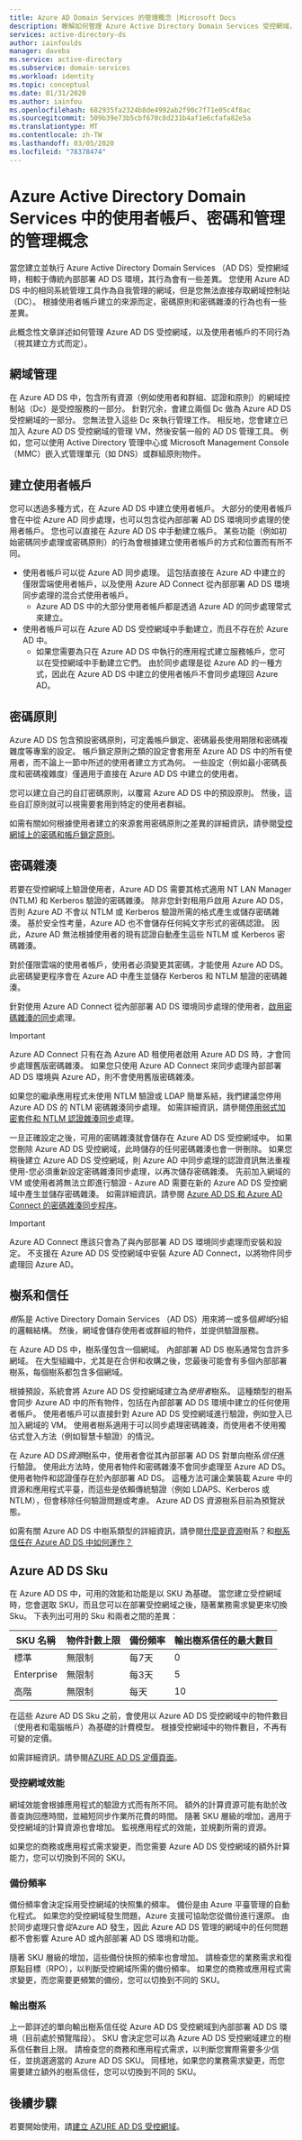 ```yaml
---
title: Azure AD Domain Services 的管理概念 |Microsoft Docs
description: 瞭解如何管理 Azure Active Directory Domain Services 受控網域，以及使用者帳戶和密碼的行為
services: active-directory-ds
author: iainfoulds
manager: daveba
ms.service: active-directory
ms.subservice: domain-services
ms.workload: identity
ms.topic: conceptual
ms.date: 01/31/2020
ms.author: iainfou
ms.openlocfilehash: 682935fa2324b8de4992ab2f90c7f71e05c4f8ac
ms.sourcegitcommit: 509b39e73b5cbf670c8d231b4af1e6cfafa82e5a
ms.translationtype: MT
ms.contentlocale: zh-TW
ms.lasthandoff: 03/05/2020
ms.locfileid: "78378474"
---
```

# <a name="management-concepts-for-user-accounts-passwords-and-administration-in-azure-active-directory-domain-services"></a>Azure Active Directory Domain Services 中的使用者帳戶、密碼和管理的管理概念

當您建立並執行 Azure Active Directory Domain Services （AD DS）受控網域時，相較于傳統內部部署 AD DS 環境，其行為會有一些差異。 您使用 Azure AD DS 中的相同系統管理工具作為自我管理的網域，但是您無法直接存取網域控制站（DC）。 根據使用者帳戶建立的來源而定，密碼原則和密碼雜湊的行為也有一些差異。

此概念性文章詳述如何管理 Azure AD DS 受控網域，以及使用者帳戶的不同行為（視其建立方式而定）。

## <a name="domain-management"></a>網域管理

在 Azure AD DS 中，包含所有資源（例如使用者和群組、認證和原則）的網域控制站（Dc）是受控服務的一部分。 針對冗余，會建立兩個 Dc 做為 Azure AD DS 受控網域的一部分。 您無法登入這些 Dc 來執行管理工作。 相反地，您會建立已加入 Azure AD DS 受控網域的管理 VM，然後安裝一般的 AD DS 管理工具。 例如，您可以使用 Active Directory 管理中心或 Microsoft Management Console （MMC）嵌入式管理單元（如 DNS）或群組原則物件。

## <a name="user-account-creation"></a>建立使用者帳戶

您可以透過多種方式，在 Azure AD DS 中建立使用者帳戶。 大部分的使用者帳戶會在中從 Azure AD 同步處理，也可以包含從內部部署 AD DS 環境同步處理的使用者帳戶。 您也可以直接在 Azure AD DS 中手動建立帳戶。 某些功能（例如初始密碼同步處理或密碼原則）的行為會根據建立使用者帳戶的方式和位置而有所不同。

* 使用者帳戶可以從 Azure AD 同步處理。 這包括直接在 Azure AD 中建立的僅限雲端使用者帳戶，以及使用 Azure AD Connect 從內部部署 AD DS 環境同步處理的混合式使用者帳戶。
    * Azure AD DS 中的大部分使用者帳戶都是透過 Azure AD 的同步處理常式來建立。
* 使用者帳戶可以在 Azure AD DS 受控網域中手動建立，而且不存在於 Azure AD 中。
    * 如果您需要為只在 Azure AD DS 中執行的應用程式建立服務帳戶，您可以在受控網域中手動建立它們。 由於同步處理是從 Azure AD 的一種方式，因此在 Azure AD DS 中建立的使用者帳戶不會同步處理回 Azure AD。

## <a name="password-policy"></a>密碼原則

Azure AD DS 包含預設密碼原則，可定義帳戶鎖定、密碼最長使用期限和密碼複雜度等專案的設定。 帳戶鎖定原則之類的設定會套用至 Azure AD DS 中的所有使用者，而不論上一節中所述的使用者建立方式為何。 一些設定（例如最小密碼長度和密碼複雜度）僅適用于直接在 Azure AD DS 中建立的使用者。

您可以建立自己的自訂密碼原則，以覆寫 Azure AD DS 中的預設原則。 然後，這些自訂原則就可以視需要套用到特定的使用者群組。

如需有關如何根據使用者建立的來源套用密碼原則之差異的詳細資訊，請參閱[受控網域上的密碼和帳戶鎖定原則][password-policy]。

## <a name="password-hashes"></a>密碼雜湊

若要在受控網域上驗證使用者，Azure AD DS 需要其格式適用 NT LAN Manager (NTLM) 和 Kerberos 驗證的密碼雜湊。 除非您針對租用戶啟用 Azure AD DS，否則 Azure AD 不會以 NTLM 或 Kerberos 驗證所需的格式產生或儲存密碼雜湊。 基於安全性考量，Azure AD 也不會儲存任何純文字形式的密碼認證。 因此，Azure AD 無法根據使用者的現有認證自動產生這些 NTLM 或 Kerberos 密碼雜湊。

對於僅限雲端的使用者帳戶，使用者必須變更其密碼，才能使用 Azure AD DS。 此密碼變更程序會在 Azure AD 中產生並儲存 Kerberos 和 NTLM 驗證的密碼雜湊。

針對使用 Azure AD Connect 從內部部署 AD DS 環境同步處理的使用者，[啟用密碼雜湊的同步][hybrid-phs]處理。

> [!IMPORTANT]
> Azure AD Connect 只有在為 Azure AD 租使用者啟用 Azure AD DS 時，才會同步處理舊版密碼雜湊。 如果您只使用 Azure AD Connect 來同步處理內部部署 AD DS 環境與 Azure AD，則不會使用舊版密碼雜湊。
>
> 如果您的繼承應用程式未使用 NTLM 驗證或 LDAP 簡單系結，我們建議您停用 Azure AD DS 的 NTLM 密碼雜湊同步處理。 如需詳細資訊，請參閱[停用弱式加密套件和 NTLM 認證雜湊同步][secure-domain]處理。

一旦正確設定之後，可用的密碼雜湊就會儲存在 Azure AD DS 受控網域中。 如果您刪除 Azure AD DS 受控網域，此時儲存的任何密碼雜湊也會一併刪除。 如果您稍後建立 Azure AD DS 受控網域，則 Azure AD 中同步處理的認證資訊無法重複使用-您必須重新設定密碼雜湊同步處理，以再次儲存密碼雜湊。 先前加入網域的 VM 或使用者將無法立即進行驗證 - Azure AD 需要在新的 Azure AD DS 受控網域中產生並儲存密碼雜湊。 如需詳細資訊，請參閱 [Azure AD DS 和 Azure AD Connect 的密碼雜湊同步程序][azure-ad-password-sync]。

> [!IMPORTANT]
> Azure AD Connect 應該只會為了與內部部署 AD DS 環境同步處理而安裝和設定。 不支援在 Azure AD DS 受控網域中安裝 Azure AD Connect，以將物件同步處理回 Azure AD。

## <a name="forests-and-trusts"></a>樹系和信任

*樹*系是 Active Directory Domain Services （AD DS）用來將一或多個*網域*分組的邏輯結構。 然後，網域會儲存使用者或群組的物件，並提供驗證服務。

在 Azure AD DS 中，樹系僅包含一個網域。 內部部署 AD DS 樹系通常包含許多網域。 在大型組織中，尤其是在合併和收購之後，您最後可能會有多個內部部署樹系，每個樹系都包含多個網域。

根據預設，系統會將 Azure AD DS 受控網域建立為*使用者*樹系。 這種類型的樹系會同步 Azure AD 中的所有物件，包括在內部部署 AD DS 環境中建立的任何使用者帳戶。 使用者帳戶可以直接針對 Azure AD DS 受控網域進行驗證，例如登入已加入網域的 VM。 使用者樹系適用于可以同步處理密碼雜湊，而使用者不使用獨佔式登入方法（例如智慧卡驗證）的情況。

在 Azure AD DS*資源*樹系中，使用者會從其內部部署 AD DS 對單向樹系*信任*進行驗證。 使用此方法時，使用者物件和密碼雜湊不會同步處理至 Azure AD DS。 使用者物件和認證僅存在於內部部署 AD DS。 這種方法可讓企業裝載 Azure 中的資源和應用程式平臺，而這些是依賴傳統驗證（例如 LDAPS、Kerberos 或 NTLM），但會移除任何驗證問題或考慮。 Azure AD DS 資源樹系目前為預覽狀態。

如需有關 Azure AD DS 中樹系類型的詳細資訊，請參閱[什麼是資源][concepts-forest]樹系？和[樹系信任在 Azure AD DS 中如何運作？][concepts-trust]

## <a name="azure-ad-ds-skus"></a>Azure AD DS Sku

在 Azure AD DS 中，可用的效能和功能是以 SKU 為基礎。 當您建立受控網域時，您會選取 SKU，而且您可以在部署受控網域之後，隨著業務需求變更來切換 Sku。 下表列出可用的 Sku 和兩者之間的差異：

| SKU 名稱   | 物件計數上限 | 備份頻率 | 輸出樹系信任的最大數目 |
|------------|----------------------|------------------|----|
| 標準   | 無限制            | 每7天     | 0  |
| Enterprise | 無限制            | 每3天     | 5  |
| 高階    | 無限制            | 每天            | 10 |

在這些 Azure AD DS Sku 之前，會使用以 Azure AD DS 受控網域中的物件數目（使用者和電腦帳戶）為基礎的計費模型。 根據受控網域中的物件數目，不再有可變的定價。

如需詳細資訊，請參閱[AZURE AD DS 定價頁面][pricing]。

### <a name="managed-domain-performance"></a>受控網域效能

網域效能會根據應用程式的驗證方式而有所不同。 額外的計算資源可能有助於改善查詢回應時間，並縮短同步作業所花費的時間。 隨著 SKU 層級的增加，適用于受控網域的計算資源也會增加。 監視應用程式的效能，並規劃所需的資源。

如果您的商務或應用程式需求變更，而您需要 Azure AD DS 受控網域的額外計算能力，您可以切換到不同的 SKU。

### <a name="backup-frequency"></a>備份頻率

備份頻率會決定採用受控網域的快照集的頻率。 備份是由 Azure 平臺管理的自動化程式。 如果您的受控網域發生問題，Azure 支援可協助您從備份進行還原。 由於同步處理只會*從*Azure AD 發生，因此 Azure AD DS 管理的網域中的任何問題都不會影響 Azure AD 或內部部署 AD DS 環境和功能。

隨著 SKU 層級的增加，這些備份快照的頻率也會增加。 請檢查您的業務需求和復原點目標（RPO），以判斷受控網域所需的備份頻率。 如果您的商務或應用程式需求變更，而您需要更頻繁的備份，您可以切換到不同的 SKU。

### <a name="outbound-forests"></a>輸出樹系

上一節詳述的單向輸出樹系信任從 Azure AD DS 受控網域到內部部署 AD DS 環境（目前處於預覽階段）。 SKU 會決定您可以為 Azure AD DS 受控網域建立的樹系信任數目上限。 請檢查您的商務和應用程式需求，以判斷您實際需要多少信任，並挑選適當的 Azure AD DS SKU。 同樣地，如果您的業務需求變更，而您需要建立額外的樹系信任，您可以切換到不同的 SKU。

## <a name="next-steps"></a>後續步驟

若要開始使用，請[建立 AZURE AD DS 受控網域][create-instance]。

<!-- INTERNAL LINKS -->
[password-policy]: password-policy.md
[hybrid-phs]: tutorial-configure-password-hash-sync.md#enable-synchronization-of-password-hashes
[secure-domain]: secure-your-domain.md
[azure-ad-password-sync]: ../active-directory/hybrid/how-to-connect-password-hash-synchronization.md#password-hash-sync-process-for-azure-ad-domain-services
[create-instance]: tutorial-create-instance.md
[tutorial-create-instance-advanced]: tutorial-create-instance-advanced.md
[concepts-forest]: concepts-resource-forest.md
[concepts-trust]: concepts-forest-trust.md

<!-- EXTERNAL LINKS -->
[pricing]: https://azure.microsoft.com/pricing/details/active-directory-ds/
